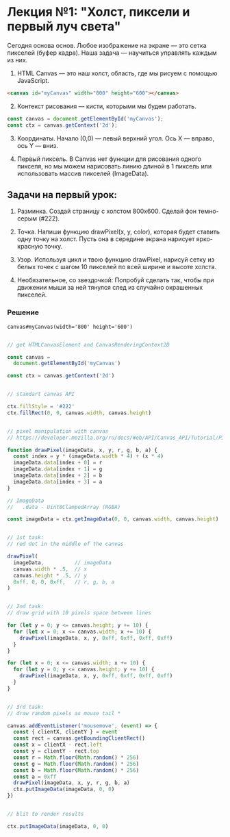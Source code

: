 # Лекция №1: "Холст, пиксели и первый луч света"

Сегодня основа основ. Любое изображение на экране — это сетка пикселей (буфер кадра). Наша задача — научиться управлять каждым из них.

1. HTML Canvas — это наш холст, область, где мы рисуем с помощью JavaScript.

```html
<canvas id="myCanvas" width="800" height="600"></canvas>
```

2. Контекст рисования — кисти, которыми мы будем работать.

```javascript
const canvas = document.getElementById('myCanvas');
const ctx = canvas.getContext('2d');
```

3. Координаты. Начало (0,0) — левый верхний угол. Ось X — вправо, ось Y — вниз.

4. Первый пиксель. В Canvas нет функции для рисования одного пикселя, но мы можем нарисовать линию длиной в 1 пиксель или использовать массив пикселей (ImageData).


## Задачи на первый урок:

1. Разминка. Создай страницу с холстом 800x600. Сделай фон темно-серым (#222).

2. Точка. Напиши функцию drawPixel(x, y, color), которая будет ставить одну точку на холст. Пусть она в середине экрана нарисует ярко-красную точку.

3. Узор. Используя цикл и твою функцию drawPixel, нарисуй сетку из белых точек с шагом 10 пикселей по всей ширине и высоте холста.

4. Необязательное, со звездочкой: Попробуй сделать так, чтобы при движении мыши за ней тянулся след из случайно окрашенных пикселей.


### Решение

```pug
canvas#myCanvas(width='800' height='600')
```

```javascript

// get HTMLCanvasElement and CanvasRenderingContext2D

const canvas =
  document.getElementById('myCanvas')

const ctx = canvas.getContext('2d')


// standart canvas API

ctx.fillStyle = '#222'
ctx.fillRect(0, 0, canvas.width, canvas.height)


// pixel manipulation with canvas
// https://developer.mozilla.org/ru/docs/Web/API/Canvas_API/Tutorial/Pixel_manipulation_with_canvas

function drawPixel(imageData, x, y, r, g, b, a) {
  const index = y * (imageData.width * 4) + (x * 4)
  imageData.data[index + 0] = r
  imageData.data[index + 1] = g
  imageData.data[index + 2] = b
  imageData.data[index + 3] = a
}

// ImageData
//   .data - Uint8ClampedArray (RGBA)

const imageData = ctx.getImageData(0, 0, canvas.width, canvas.height)


// 1st task:
// red dot in the middle of the canvas

drawPixel(
  imageData,          // imageData
  canvas.width * .5,  // x
  canvas.height * .5, // y
  0xff, 0, 0, 0xff,   // r, g, b, a
)


// 2nd task:
// draw grid with 10 pixels space between lines

for (let y = 0; y <= canvas.height; y += 10) {
  for (let x = 0; x <= canvas.width; x += 10) {
    drawPixel(imageData, x, y, 0xff, 0xff, 0xff, 0xff)
  }
}

for (let x = 0; x <= canvas.width; x += 10) {
  for (let y = 0; y <= canvas.height; y += 10) {
    drawPixel(imageData, x, y, 0xff, 0xff, 0xff, 0xff)
  }
}


// 3rd task:
// draw random pixels as mouse tail *

canvas.addEventListener('mousemove', (event) => {
  const { clientX, clientY } = event
  const rect = canvas.getBoundingClientRect()
  const x = clientX - rect.left
  const y = clientY - rect.top
  const r = Math.floor(Math.random() * 256)
  const g = Math.floor(Math.random() * 256)
  const b = Math.floor(Math.random() * 256)
  const a = 0xff
  drawPixel(imageData, x, y, r, g, b, a)
  ctx.putImageData(imageData, 0, 0)
})


// blit to render results

ctx.putImageData(imageData, 0, 0)

```
